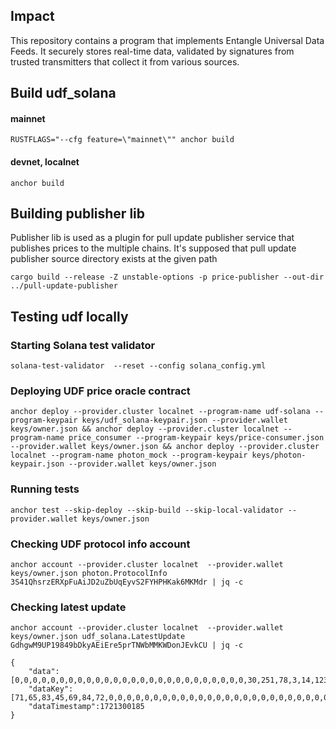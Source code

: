 ## Impact

This repository contains a program that implements Entangle Universal Data Feeds.
It securely stores real-time data, validated by signatures from trusted transmitters that collect it from various
sources.

## Build udf_solana

#### mainnet

```
RUSTFLAGS="--cfg feature=\"mainnet\"" anchor build
```

#### devnet, localnet

```
anchor build
```

## Building publisher lib

Publisher lib is used as a plugin for pull update publisher service that publishes prices to the multiple chains.
It's supposed that pull update publisher source directory exists at the given path

```
cargo build --release -Z unstable-options -p price-publisher --out-dir ../pull-update-publisher
```

## Testing udf locally

### Starting Solana test validator

```shell
solana-test-validator  --reset --config solana_config.yml 
```

### Deploying UDF price oracle contract

```shell
anchor deploy --provider.cluster localnet --program-name udf-solana --program-keypair keys/udf_solana-keypair.json --provider.wallet keys/owner.json && anchor deploy --provider.cluster localnet --program-name price_consumer --program-keypair keys/price-consumer.json --provider.wallet keys/owner.json && anchor deploy --provider.cluster localnet --program-name photon_mock --program-keypair keys/photon-keypair.json --provider.wallet keys/owner.json
```

### Running tests

```shell
anchor test --skip-deploy --skip-build --skip-local-validator --provider.wallet keys/owner.json
```

### Checking UDF protocol info account

```shell
anchor account --provider.cluster localnet  --provider.wallet keys/owner.json photon.ProtocolInfo 3S41QhsrzERXpFuAiJD2uZbUqEyvS2FYHPHKak6MKMdr | jq -c
```

### Checking latest update

```shell
anchor account --provider.cluster localnet  --provider.wallet keys/owner.json udf_solana.LatestUpdate GdhgwM9UP19849bDkyAEiEre5prTNWbMMKWDonJEvkCU | jq -c
```

```
{
    "data":[0,0,0,0,0,0,0,0,0,0,0,0,0,0,0,0,0,0,0,0,0,0,0,0,0,0,30,251,78,3,14,123],
    "dataKey":[71,65,83,45,69,84,72,0,0,0,0,0,0,0,0,0,0,0,0,0,0,0,0,0,0,0,0,0,0,0,0,0],
    "dataTimestamp":1721300185
}
```
